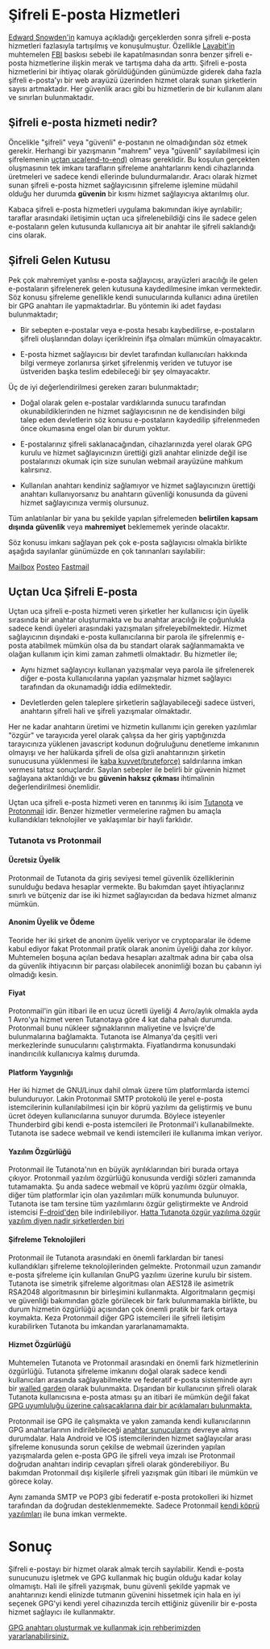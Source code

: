 # Şifreli E-posta Hizmetleri

<!-- toc -->

[Edward Snowden'in](https://en.wikipedia.org/wiki/Edward_Snowden) kamuya açıkladığı gerçeklerden sonra şifreli e-posta hizmetleri fazlasıyla tartışılmış ve konuşulmuştur. Özellikle [Lavabit'in](https://en.wikipedia.org/wiki/Lavabit) muhtemelen [FBI](https://www.fbi.gov/) baskısı sebebi ile kapatılmasından sonra benzer şifreli e-posta hizmetlerine ilişkin merak ve tartışma daha da arttı. Şifreli e-posta hizmetlerini bir ihtiyaç olarak görüldüğünden günümüzde giderek daha fazla şifreli e-posta'yı bir web arayüzü üzerinden hizmet olarak sunan şirketlerin sayısı artmaktadır. Her güvenlik aracı gibi bu hizmetlerin de bir kullanım alanı ve sınırları bulunmaktadır.

## Şifreli e-posta hizmeti nedir?

Öncelikle "şifreli" veya "güvenli" e-postanın ne olmadığından söz etmek gerekir. Herhangi bir yazışmanın "mahrem" veya "güvenli" sayılabilmesi için şifrelemenin [uçtan uca(end-to-end)](https://en.wikipedia.org/wiki/End-to-end_encryption) olması gereklidir. Bu koşulun gerçekten oluşmasının tek imkanı tarafların şifreleme anahtarlarını kendi cihazlarında üretmeleri ve sadece kendi ellerinde bulundurmalarıdır. Aracı olarak hizmet sunan şifreli e-posta hizmet sağlayıcısının şifreleme işlemine müdahil olduğu her durumda **güvenin** bir kısmı hizmet sağlayıcıya aktarılmış olur.

Kabaca şifreli e-posta hizmetleri uygulama bakımından ikiye ayrılabilir; taraflar arasındaki iletişimin uçtan uca şifrelenebildiği cins ile sadece gelen e-postaların gelen kutusunda kullanıcıya ait bir anahtar ile şifreli saklandığı cins olarak.

## Şifreli Gelen Kutusu

Pek çok mahremiyet yanlısı e-posta sağlayıcısı, arayüzleri aracılığı ile gelen e-postaların şifrelenerek gelen kutusuna kaydedilmesine imkan vermektedir. Söz konusu şifreleme genellikle kendi sunucularında kullanıcı adına üretilen bir GPG anahtarı ile yapmaktadırlar. Bu yöntemin iki adet faydası bulunmaktadır;

* Bir sebepten e-postalar veya e-posta hesabı kaybedilirse, e-postaların şifreli oluşlarından dolayı içeriklreinin ifşa olmaları mümkün olmayacaktır.

* E-posta hizmet sağlayıcısı bir devlet tarafından kullanıcıları hakkında bilgi vermeye zorlanırsa şirket şifrelenmiş veriden ve tutuyor ise üstveriden başka teslim edebileceği bir şey olmayacaktır.

Üç de iyi değerlendirilmesi gereken zararı bulunmaktadır;

* Doğal olarak gelen e-postalar vardıklarında sunucu tarafından okunabildiklerinden ne hizmet sağlayıcısının ne de kendisinden bilgi talep eden devletlerin söz konusu e-postaların kaydedilip şifrelenmeden önce okumasına engel olan bir durum yoktur.

* E-postalarınız şifreli saklanacağından, cihazlarınızda yerel olarak GPG kurulu ve hizmet sağlayıcınızın ürettiği gizli anahtar elinizde değil ise postalarınızı okumak için size sunulan webmail arayüzüne mahkum kalırsınız.

* Kullanılan anahtarı kendiniz sağlamıyor ve hizmet sağlayıcınızın ürettiği anahtarı kullanıyorsanız bu anahtarın güvenliği konusunda da güveni hizmet sağlayıcınıza vermiş olursunuz.

Tüm anlatılanlar bir yana bu şekilde yapılan şifrelemeden __belirtilen kapsam dışında__ **güvenlik** veya **mahremiyet** beklememek yerinde olacaktır.

Söz konusu imkanı sağlayan pek çok e-posta sağlayıcısı olmakla birlikte aşağıda sayılanlar günümüzde en çok tanınanları sayılabilir:

[Mailbox](https://mailbox.org)
[Posteo](htpps://posteo.de)
[Fastmail](htpps://fastmail.com)

## Uçtan Uca Şifreli E-posta

Uçtan uca şifreli e-posta hizmeti veren şirketler her kullanıcısı için üyelik sırasında bir anahtar oluşturmakta ve bu anahtar aracılığı ile çoğunlukla sadece kendi üyeleri arasındaki yazışmaları şifreleyebilmektedir. Hizmet sağlayıcının dışındaki e-posta kullanıcılarına bir parola ile şifrelenmiş e-posta atabilmek mümkün olsa da bu standart olarak sağlanmamakta ve olağan kullanım için kimi zaman zahmetli olmaktadır. Bu hizmetler ile;

* Aynı hizmet sağlayıcıyı kullanan yazışmalar veya parola ile şifrelenerek diğer e-posta kullanıcılarına yapılan yazışmalar hizmet sağlayıcı tarafından da okunamadığı iddia edilmektedir.

* Devletlerden gelen taleplere şirketlerin sağlayabileceği sadece üstveri, anahtarın şifreli hali ve şifreli yazışmalar olmaktadır.

Her ne kadar anahtarın üretimi ve hizmetin kullanımı için gereken yazılımlar "özgür" ve tarayıcıda yerel olarak çalışsa da her giriş yaptığınızda tarayıcınıza yüklenen javascript kodunun doğruluğunu denetleme imkanının olmayışı ve her halükarda şifreli de olsa gizli anahtarınızın şirketin sunucusuna yüklenmesi ile [kaba kuvvet(bruteforce)](https://en.wikipedia.org/wiki/Brute-force_attack) saldırılarına imkan vermesi tatsız sonuçlardır. Sayılan sebepler ile belirli bir güvenin hizmet sağlayana aktarıldığı ve bu **güvenin haksız çıkması** ihtimalinin değerlendirilmesi önemlidir.

Uçtan uca şifreli e-posta hizmeti veren en tanınmış iki isim [Tutanota](https://tutanota.com) ve [Protonmail](https://protonmail.com) idir. Benzer hizmetler vermelerine rağmen bu amaçla kullandıkları teknolojiler ve yaklaşımlar bir hayli farklıdır.

### Tutanota vs Protonmail

#### Ücretsiz Üyelik

Protonmail de Tutanota da giriş seviyesi temel güvenlik özelliklerinin sunulduğu bedava hesaplar vermekte. Bu bakımdan şayet ihtiyaçlarınız sınırlı ve bütçeniz dar ise iki hizmet sağlayıcıdan da bedava hizmet almanız mümkün.

#### Anonim Üyelik ve Ödeme

Teoride her iki şirket de anonim üyelik veriyor ve cryptoparalar ile ödeme kabul ediyor fakat Protonmail pratik olarak anonim üyeliği daha zor kılıyor. Muhtemelen boşuna açılan bedava hesapları azaltmak adına bir çaba olsa da güvenlik ihtiyacının bir parçası olabilecek anonimliği bozan bu çabanın iyi olmadığı kesin.

#### Fiyat

Protonmail'in gün itibari ile en ucuz ücretli üyeliği 4 Avro/aylık olmakla ayda 1 Avro'ya hizmet veren Tutanotaya göre 4 kat daha pahalı durumda. Protonmail bunu nükleer sığınaklarının maliyetine ve İsviçre'de bulunmalarına bağlamakta. Tutanota ise Almanya'da çeşitli veri merkezlerinde sunucularını çalıştırmakta. Fiyatlandırma konusundaki inandırıcılık kullanıcıya kalmış durumda.


#### Platform Yaygınlığı

Her iki hizmet de GNU/Linux dahil olmak üzere tüm platformlarda istemci bulunduruyor. Lakin Protonmail SMTP protokolü ile yerel e-posta istemcilerinin kullanılabilmesi için bir köprü yazılımı da geliştirmiş ve bunu ücret ödeyen kullanıcılarına sunuyor durumda. Böylece isteyenler Thunderbird gibi kendi e-posta istemcileri ile Protonmail'i kullanabilmekte. Tutanota ise sadece webmail ve kendi istemcileri ile kullanıma imkan veriyor.

#### Yazılım Özgürlüğü

Protonmail ile Tutanota'nın en büyük ayrılıklarından biri burada ortaya çıkıyor. Protonmail yazılım özgürlüğü konusunda verdiği sözleri zamanında tutamamakta. Şu anda sadece webmail ve köprü yazılımı özgür olmakla, diğer tüm platformlar için olan yazılımları mülk konumunda bulunuyor. Tutanota ise tam tersine tüm yazılımlarını özgür geliştirmekte ve Android istemcisi [F-droid'den](https://f-droid.org) bile indirilebiliyor. [Hatta Tutanota özgür yazılıma özgür yazılım diyen nadir şirketlerden biri](https://tutanota.com/blog/posts/desktop-clients/)

#### Şifreleme Teknolojileri

Protonmail ile Tutanota arasındaki en önemli farklardan bir tanesi kullandıkları şifreleme teknolojilerinden gelmekte. Protonmail uzun zamandır e-posta şifreleme için kullanılan GnuPG yazılımı üzerine kurulu bir sistem. Tutanota ise simetrik şifreleme algoritması olan AES128 ile asimetrik RSA2048 algoritmasının bir birleşimini kullanmakta. Algoritmaların geçmişi ve güvenliği bakımından gözle görülecek bir fark bulunmamakla birlikte, bu durum hizmetin özgürlüğü açısından çok önemli pratik bir fark ortaya koymakta. Keza Protonmail diğer GPG istemcileri ile şifreli iletişim kurabilirken Tutanota bu imkandan yararlanamamakta.

#### Hizmet Özgürlüğü

Muhtemelen Tutanota ve Protonmail arasındaki en önemli fark hizmetlerinin özgürlüğü. Tutanota şifreleme imkanını doğal olarak sadece kendi kullanıcıları arasında sağlayabilmekte ve federatif e-posta sisteminde ayrı bir [walled garden](https://www.fsf.org/blogs/community/iphone) olarak bulunmakta. Dışarıdan bir kullanıcının şifreli olarak Tutanota kullanıcısına e-posta atması şu an itibari ile mümkün değil fakat [GPG uyumluluğu üzerine çalışacaklarına dair bir açıklamaları bulunmakta.](https://www.reddit.com/r/tutanota/comments/9blzp4/support_for_pgpgpg/)

Protonmail ise GPG ile çalışmakta ve yakın zamanda kendi kullanıcılarının GPG anahtarlarının indirilebileceği [anahtar sunucularını](hkps://api.protonmail.ch) devreye almış durumdalar. Hala Android ve IOS istemcilerinden hizmet sağlayıcılar arası şifreleme konusunda sorun çekilse de webmail üzerinden yapılan yazışmalarda gelen e-posta GPG ile şifreli veya imzalı ise Protonmail doğrudan anahtarı indirip cevapları şifreli olarak gönderebiliyor. Bu bakımdan Protonmail dışı kişilerle şifreli yazışmak gün itibari ile mümkün ve görece kolay.

Aynı zamanda SMTP ve POP3 gibi federatif e-posta protokolleri iki hizmet tarafından da doğrudan desteklenmemekte. Sadece Protonmail [kendi köprü yazılımları](https://protonmail.com/bridge/) ile buna imkan vermekte.

# Sonuç

Şifreli e-postayı bir hizmet olarak almak tercih sayılabilir. Kendi e-posta sunucunuzu işletmek ve GPG kullanmak hiç bugün olduğu kadar kolay olmamıştı. Hali ile şifreli yazışmak, bunu güvenli şekilde yapmak ve anahtarınızı kendi elinizde tutmanın güvenini hissetmek için hala en iyi seçenek GPG'yi kendi yerel cihazınızda tercih ettiğiniz güvenilir bir e-posta hizmet sağlayıcı ile kullanmaktır.

[GPG anahtarı oluşturmak ve kullanmak için rehberimizden yararlanabilirsiniz.](../yazisma_guvenligi/openpgp.md)
